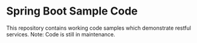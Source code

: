 # Spring Boot Sample Code 
This repository contains working code samples which demonstrate restful services.
Note: Code is still in maintenance.
